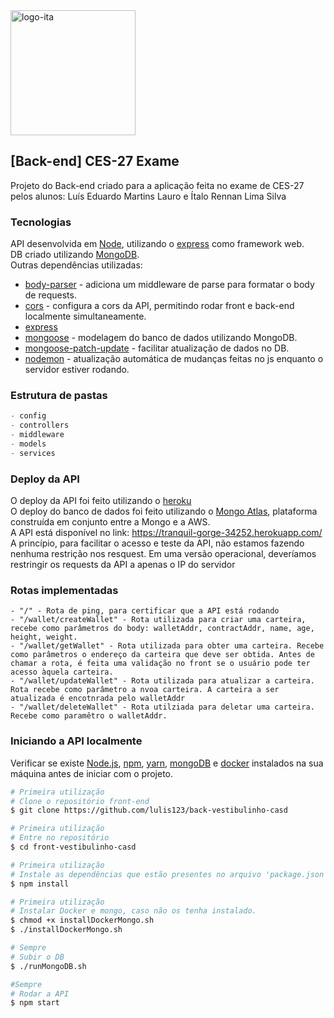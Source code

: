 <img alt="logo-ita" title="#CES 27 EXAME" src="https://logodownload.org/wp-content/uploads/2018/01/ita-logo.png" width="200px" />

## [Back-end] CES-27 Exame
Projeto do Back-end criado para a aplicação feita no exame de CES-27 pelos alunos: Luís Eduardo Martins Lauro e Ítalo Rennan Lima Silva

### Tecnologias
API desenvolvida em [Node](https://nodejs.org/en/), utilizando o [express](https://expressjs.com/) como framework web. <br/>
DB criado utilizando [MongoDB](https://www.mongodb.com/). <br/> 
Outras dependências utilizadas: 
 - [body-parser](https://www.npmjs.com/package/body-parser) - adiciona um middleware de parse para formatar o body de requests.
 - [cors](https://www.npmjs.com/package/cors) - configura a cors da API, permitindo rodar front e back-end localmente simultaneamente.
 - [express]()
 - [mongoose](https://mongoosejs.com/) - modelagem do banco de dados utilizando MongoDB.
 - [mongoose-patch-update](https://www.npmjs.com/package/mongoose-patch-update) - facilitar atualização de dados no DB.
 - [nodemon](https://www.npmjs.com/package/nodemon) - atualização automática de mudanças feitas no js enquanto o servidor estiver rodando.

### Estrutura de pastas
 ```js
 - config
 - controllers
 - middleware
 - models
 - services
 ```

### Deploy da API
O deploy da API foi feito utilizando o [heroku](https://dashboard.heroku.com/) <br/>
O deploy do banco de dados foi feito utilizando o [Mongo Atlas](https://www.mongodb.com/cloud/atlas), plataforma construída em conjunto entre a Mongo e a AWS. <br/>
A API está disponível no link: https://tranquil-gorge-34252.herokuapp.com/ <br/>
A princípio, para facilitar o acesso e teste da API, não estamos fazendo nenhuma restrição nos resquest. Em uma versão operacional, deveríamos restringir os requests da API a apenas o IP do servidor<br/>

### Rotas implementadas
```
- "/" - Rota de ping, para certificar que a API está rodando
- "/wallet/createWallet" - Rota utilizada para criar uma carteira, recebe como parâmetros do body: walletAddr, contractAddr, name, age, height, weight.
- "/wallet/getWallet" - Rota utilizada para obter uma carteira. Recebe como parâmetros o endereço da carteira que deve ser obtida. Antes de chamar a rota, é feita uma validação no front se o usuário pode ter acesso àquela carteira.
- "/wallet/updateWallet" - Rota utilizada para atualizar a carteira. Rota recebe como parâmetro a nvoa carteira. A carteira a ser atualizada é encotnrada pelo walletAddr
- "/wallet/deleteWallet" - Rota utilziada para deletar uma carteira. Recebe como paramêtro o walletAddr.
```

### Iniciando a API localmente
Verificar se existe [Node.js](https://nodejs.org/en/), [npm](https://www.npmjs.com/), [yarn](https://yarnpkg.com/), [mongoDB](https://www.mongodb.com/) e [docker](https://www.docker.com/) instalados na sua máquina antes de iniciar com o projeto. 

```bash
# Primeira utilização
# Clone o repositório front-end
$ git clone https://github.com/lulis123/back-vestibulinho-casd

# Primeira utilização
# Entre no repositório
$ cd front-vestibulinho-casd

# Primeira utilização
# Instale as dependências que estão presentes no arquivo 'package.json'
$ npm install

# Primeira utilização
# Instalar Docker e mongo, caso não os tenha instalado.
$ chmod +x installDockerMongo.sh
$ ./installDockerMongo.sh

# Sempre
# Subir o DB
$ ./runMongoDB.sh

#Sempre
# Rodar a API
$ npm start
```
